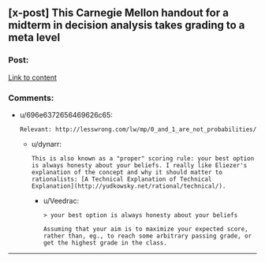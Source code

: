 ## [x-post] This Carnegie Mellon handout for a midterm in decision analysis takes grading to a meta level

### Post:

[Link to content](https://www.reddit.com/r/math/comments/64y8uq/this_carnegie_mellon_handout_for_a_midterm_in/)

### Comments:

- u/696e6372656469626c65:
  ```
  Relevant: http://lesswrong.com/lw/mp/0_and_1_are_not_probabilities/
  ```

  - u/dynarr:
    ```
    This is also known as a "proper" scoring rule: your best option is always honesty about your beliefs. I really like Eliezer's explanation of the concept and why it should matter to rationalists: [A Technical Explanation of Technical Explanation](http://yudkowsky.net/rational/technical/).
    ```

    - u/Veedrac:
      ```
      > your best option is always honesty about your beliefs

      Assuming that your aim is to maximize your expected score, rather than, eg., to reach some arbitrary passing grade, or get the highest grade in the class.
      ```

---

